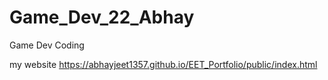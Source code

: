 # Game_Dev_22_Abhay
Game Dev Coding

my website https://abhayjeet1357.github.io/EET_Portfolio/public/index.html
